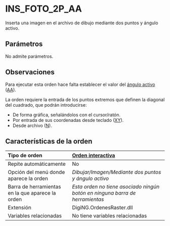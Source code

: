 # INS\_FOTO\_2P\_AA

Inserta una imagen en el archivo de dibujo mediante dos puntos y ángulo activo.

## Parámetros

No admite parámetros.

## Observaciones

Para ejecutar esta orden hace falta establecer el valor del [ángulo activo]() \([AA](AA.html)\).

La orden requiere la entrada de los puntos extremos que definen la diagonal del cuadrado, que podrán introducirse:

* De forma gráfica, señalándolos con el cursor/ratón.
* Por entrada de sus coordenadas desde teclado \([XY](XY.html)\).
* Desde archivo \([N](N.html)\).

## Características de la orden

| Tipo de orden | [Orden interactiva]() |
| :--- | :--- |
| Repite automáticamente | No |
| Opción del menú donde aparece la orden | _Dibujar/Imagen/Mediante dos puntos y ángulo activo_ |
| Barra de herramientas en la que aparece la orden | _Esta orden no tiene asociado ningún botón en ninguna barra de herramientas_ |
| Extensión | DigiNG.OrdenesRaster.dll |
| Variables relacionadas | No tiene variables relacionadas |

